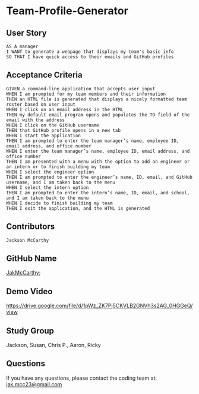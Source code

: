 # Team-Profile-Generator
 
 
## User Story

    AS A manager
    I WANT to generate a webpage that displays my team's basic info
    SO THAT I have quick access to their emails and GitHub profiles

## Acceptance Criteria

    GIVEN a command-line application that accepts user input
    WHEN I am prompted for my team members and their information
    THEN an HTML file is generated that displays a nicely formatted team roster based on user input
    WHEN I click on an email address in the HTML
    THEN my default email program opens and populates the TO field of the email with the address
    WHEN I click on the GitHub username
    THEN that GitHub profile opens in a new tab
    WHEN I start the application
    THEN I am prompted to enter the team manager’s name, employee ID, email address, and office number
    WHEN I enter the team manager’s name, employee ID, email address, and office number
    THEN I am presented with a menu with the option to add an engineer or an intern or to finish building my team
    WHEN I select the engineer option
    THEN I am prompted to enter the engineer’s name, ID, email, and GitHub username, and I am taken back to the menu
    WHEN I select the intern option
    THEN I am prompted to enter the intern’s name, ID, email, and school, and I am taken back to the menu
    WHEN I decide to finish building my team
    THEN I exit the application, and the HTML is generated

  ## Contributors
   
    Jackson McCarthy
  
  ## GitHub Name
    
  [JakMcCarthy](https://github.com/JakMcCarthy);

 ## Demo Video

  https://drive.google.com/file/d/1pWz_ZK7Pj5CKVLB2GNVh3s2AG_0HGGeQ/view

 ## Study Group

  Jackson, Susan, Chris P., Aaron, Ricky

 ## Questions
  If you have any questions, please contact the coding team at: 
  jak.mcc23@gmail.com
